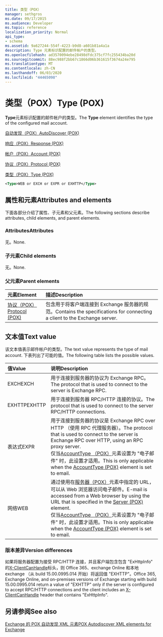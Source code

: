 ```yaml
---
title: 类型（POX）
manager: sethgros
ms.date: 09/17/2015
ms.audience: Developer
ms.topic: reference
localization_priority: Normal
api_type:
- schema
ms.assetid: 9a627244-554f-4223-b9d8-a601b81a4a1a
description: Type 元素标识配置的邮件帐户的类型。
ms.openlocfilehash: ad3570094ebe28498dfdc375cf7fc255434ba20d
ms.sourcegitcommit: 88ec988f2bb67c1866d06b361615f3674a24e795
ms.translationtype: MT
ms.contentlocale: zh-CN
ms.lasthandoff: 06/03/2020
ms.locfileid: "44465098"
---
```

# <a name="type-pox"></a><span data-ttu-id="c7d36-103">类型（POX）</span><span class="sxs-lookup"><span data-stu-id="c7d36-103">Type (POX)</span></span>

<span data-ttu-id="c7d36-104">**Type**元素标识配置的邮件帐户的类型。</span><span class="sxs-lookup"><span data-stu-id="c7d36-104">The **Type** element identifies the type of the configured mail account.</span></span> 
  
[<span data-ttu-id="c7d36-105">自动发现（POX）</span><span class="sxs-lookup"><span data-stu-id="c7d36-105">AutoDiscover (POX)</span></span>](autodiscover-pox.md)
  
[<span data-ttu-id="c7d36-106">响应（POX）</span><span class="sxs-lookup"><span data-stu-id="c7d36-106">Response (POX)</span></span>](response-pox.md)
  
[<span data-ttu-id="c7d36-107">帐户（POX）</span><span class="sxs-lookup"><span data-stu-id="c7d36-107">Account (POX)</span></span>](account-pox.md)
  
[<span data-ttu-id="c7d36-108">协议（POX）</span><span class="sxs-lookup"><span data-stu-id="c7d36-108">Protocol (POX)</span></span>](protocol-pox.md)
  
[<span data-ttu-id="c7d36-109">类型（POX）</span><span class="sxs-lookup"><span data-stu-id="c7d36-109">Type (POX)</span></span>](type-pox.md)
  
```XML
<Type>WEB or EXCH or EXPR or EXHTTP</Type>
```

## <a name="attributes-and-elements"></a><span data-ttu-id="c7d36-110">属性和元素</span><span class="sxs-lookup"><span data-stu-id="c7d36-110">Attributes and elements</span></span>

<span data-ttu-id="c7d36-111">下面各部分介绍了属性、子元素和父元素。</span><span class="sxs-lookup"><span data-stu-id="c7d36-111">The following sections describe attributes, child elements, and parent elements.</span></span>
  
### <a name="attributes"></a><span data-ttu-id="c7d36-112">Attributes</span><span class="sxs-lookup"><span data-stu-id="c7d36-112">Attributes</span></span>

<span data-ttu-id="c7d36-113">无。</span><span class="sxs-lookup"><span data-stu-id="c7d36-113">None.</span></span>
  
### <a name="child-elements"></a><span data-ttu-id="c7d36-114">子元素</span><span class="sxs-lookup"><span data-stu-id="c7d36-114">Child elements</span></span>

<span data-ttu-id="c7d36-115">无。</span><span class="sxs-lookup"><span data-stu-id="c7d36-115">None.</span></span>
  
### <a name="parent-elements"></a><span data-ttu-id="c7d36-116">父元素</span><span class="sxs-lookup"><span data-stu-id="c7d36-116">Parent elements</span></span>

|<span data-ttu-id="c7d36-117">**元素**</span><span class="sxs-lookup"><span data-stu-id="c7d36-117">**Element**</span></span>|<span data-ttu-id="c7d36-118">**描述**</span><span class="sxs-lookup"><span data-stu-id="c7d36-118">**Description**</span></span>|
|:-----|:-----|
|[<span data-ttu-id="c7d36-119">协议（POX）</span><span class="sxs-lookup"><span data-stu-id="c7d36-119">Protocol (POX)</span></span>](protocol-pox.md) <br/> |<span data-ttu-id="c7d36-120">包含用于将客户端连接到 Exchange 服务器的规范。</span><span class="sxs-lookup"><span data-stu-id="c7d36-120">Contains the specifications for connecting a client to the Exchange server.</span></span>  <br/> |
   
## <a name="text-value"></a><span data-ttu-id="c7d36-121">文本值</span><span class="sxs-lookup"><span data-stu-id="c7d36-121">Text value</span></span>

<span data-ttu-id="c7d36-122">该文本值表示邮件帐户的类型。</span><span class="sxs-lookup"><span data-stu-id="c7d36-122">The text value represents the type of mail account.</span></span> <span data-ttu-id="c7d36-123">下表列出了可能的值。</span><span class="sxs-lookup"><span data-stu-id="c7d36-123">The following table lists the possible values.</span></span>
  
|<span data-ttu-id="c7d36-124">**值**</span><span class="sxs-lookup"><span data-stu-id="c7d36-124">**Value**</span></span>|<span data-ttu-id="c7d36-125">**说明**</span><span class="sxs-lookup"><span data-stu-id="c7d36-125">**Description**</span></span>|
|:-----|:-----|
|<span data-ttu-id="c7d36-126">EXCH</span><span class="sxs-lookup"><span data-stu-id="c7d36-126">EXCH</span></span>  <br/> |<span data-ttu-id="c7d36-127">用于连接到服务器的协议为 Exchange RPC。</span><span class="sxs-lookup"><span data-stu-id="c7d36-127">The protocol that is used to connect to the server is Exchange RPC.</span></span>  <br/> |
|<span data-ttu-id="c7d36-128">EXHTTP</span><span class="sxs-lookup"><span data-stu-id="c7d36-128">EXHTTP</span></span>  <br/> |<span data-ttu-id="c7d36-129">用于连接到服务器 RPC/HTTP 连接的协议。</span><span class="sxs-lookup"><span data-stu-id="c7d36-129">The protocol that is used to connect to the server RPC/HTTP connections.</span></span>  <br/> |
|<span data-ttu-id="c7d36-130">表达式</span><span class="sxs-lookup"><span data-stu-id="c7d36-130">EXPR</span></span>  <br/> |<span data-ttu-id="c7d36-131">用于连接到服务器的协议是 Exchange RPC over HTTP （使用 RPC 代理服务器）。</span><span class="sxs-lookup"><span data-stu-id="c7d36-131">The protocol that is used to connect to the server is Exchange RPC over HTTP, using an RPC proxy server.</span></span>  <br/> <span data-ttu-id="c7d36-132">仅当[AccountType （POX）](accounttype-pox.md)元素设置为 "电子邮件" 时，此设置才适用。</span><span class="sxs-lookup"><span data-stu-id="c7d36-132">This is only applicable when the [AccountType (POX)](accounttype-pox.md) element is set to email.</span></span>  <br/> |
|<span data-ttu-id="c7d36-133">网络</span><span class="sxs-lookup"><span data-stu-id="c7d36-133">WEB</span></span>  <br/> |<span data-ttu-id="c7d36-134">通过使用在[服务器（POX）](server-pox.md)元素中指定的 URL，可以从 Web 浏览器访问电子邮件。</span><span class="sxs-lookup"><span data-stu-id="c7d36-134">E-mail is accessed from a Web browser by using the URL that is specified in the [Server (POX)](server-pox.md) element.</span></span>  <br/> <span data-ttu-id="c7d36-135">仅当[AccountType （POX）](accounttype-pox.md)元素设置为 "电子邮件" 时，此设置才适用。</span><span class="sxs-lookup"><span data-stu-id="c7d36-135">This is only applicable when the [AccountType (POX)](accounttype-pox.md) element is set to email.</span></span>  <br/> |
   
### <a name="version-differences"></a><span data-ttu-id="c7d36-136">版本差异</span><span class="sxs-lookup"><span data-stu-id="c7d36-136">Version differences</span></span>

<span data-ttu-id="c7d36-137">如果将服务器配置为接受 RPC/HTTP 连接，并且客户端包含包含 "ExHttpInfo" 的[X-ClientCanHandle](pox-autodiscover-request-for-exchange.md)标头，则 Office 365、exchange Online 和本地 exchange （从 build 15.00.0995.014 开始）将返回值 "EXHTTP"。</span><span class="sxs-lookup"><span data-stu-id="c7d36-137">Office 365, Exchange Online, and on-premises versions of Exchange starting with build 15.00.0995.014 return a value of "EXHTTP" only if the server is configured to accept RPC/HTTP connections and the client includes an [X-ClientCanHandle](pox-autodiscover-request-for-exchange.md) header that contains "ExHttpInfo".</span></span> 
  
## <a name="see-also"></a><span data-ttu-id="c7d36-138">另请参阅</span><span class="sxs-lookup"><span data-stu-id="c7d36-138">See also</span></span>



[<span data-ttu-id="c7d36-139">Exchange 的 POX 自动发现 XML 元素</span><span class="sxs-lookup"><span data-stu-id="c7d36-139">POX Autodiscover XML elements for Exchange</span></span>](pox-autodiscover-xml-elements-for-exchange.md)

